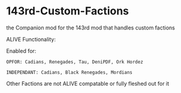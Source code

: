 # 143rd-Custom-Factions
the Companion mod for the 143rd mod that handles custom factions

ALIVE Functionality:

  Enabled for: 

    OPFOR: Cadians, Renegades, Tau, DeniPDF, Ork Hordez

    INDEPENDANT: Cadians, Black Renegades, Mordians

  Other Factions are not ALIVE compatable or fully fleshed out for it
